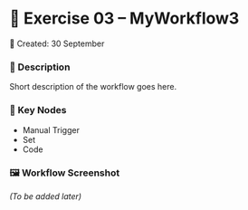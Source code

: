 # 🧪 Exercise 03 – MyWorkflow3  

📅 Created: 30 September  

### 📌 Description  
Short description of the workflow goes here.  

### 🔑 Key Nodes  
- Manual Trigger  
- Set  
- Code  

### 🖼️ Workflow Screenshot  
*(To be added later)*  
